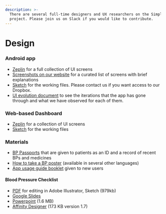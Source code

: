 ```yaml
---
description: >-
  There are several full-time designers and UX researchers on the Simple
  project. Please join us on Slack if you would like to contribute.
---
```


# Design

### Android app

* [Zeplin](https://app.zeplin.io/project/5b9a49113dbe7958c1d3fde6) for a full collection of UI screens
* [Screenshots on our website](https://simple.org/screens) for a curated list of screens with brief explanations
* [Sketch](https://www.dropbox.com/sh/pfpvp0cxw0ukx0z/AAD_tbUTkDF2a3AxIG7l9fqGa?dl=0) for the working files. Please contact us if you want access to our Dropbox.
* [UI evolution document](https://docs.google.com/document/d/1z-BCFZ7fpAUvAd55mIiPJBQBLQ9UusU-rrwmvhu0CMg/edit?usp=sharing) to see the iterations that the app has gone through and what we have observed for each of them.

### Web-based Dashboard

* [Zeplin](https://scene.zeplin.io/project/5ce85a735f66941e1fda8d5a) for a collection of UI screens
* [Sketch](https://www.dropbox.com/s/n883xi53ix1b2od/Dashboard%20UI%20v1.0.sketch?dl=0) for the working files

### Materials

* [BP Passports](https://www.dropbox.com/s/k95pspwvh8vikx4/BP%20Passport%20Punjabi%20v10%20%E2%80%94%20Sample.pdf?dl=0) that are given to patients as an ID and a record of recent BPs and medicines
* [How to take a BP poster](https://www.dropbox.com/s/vwi7k8gvnuf90xy/Blood-Pressure-Measurement-Checklist-007-CC0.pdf?dl=0) \(available in several other languages\)
* [App usage guide booklet](https://www.dropbox.com/s/8buicih4em2qjcg/Simple%20App%20Guide%20v1.2.pdf?dl=0) given to new users

#### **Blood Pressure Checklist**

* [PDF](https://www.dropbox.com/s/btqawupzl8m581r/Blood-Pressure-Measurement-Checklist-012-CC0.pdf?dl=0) for editing in Adobe Illustrator, Sketch \(979kb\)
* [Google Slides](https://docs.google.com/presentation/d/1xIZoc5J_ouOHqPZToDq1UIEwyWBO85rjIELM6QO1nes/edit?usp=sharing)
* [Powerpoint](https://www.dropbox.com/s/mxpxgtkw5l5uq9j/Blood-Pressure-Measurement-Checklist-012-CC0.pptx?dl=0) \(1.6 MB\) 
* [Affinity Designer](https://www.dropbox.com/s/qdbv9jg6d6fe8r9/BP%20checklist%20illustration.afdesign?dl=0) \(173 KB version 1.7\)



